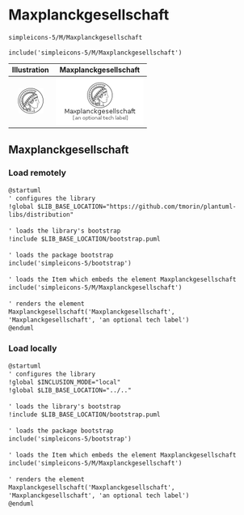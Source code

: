 # Maxplanckgesellschaft


```text
simpleicons-5/M/Maxplanckgesellschaft
```

```text
include('simpleicons-5/M/Maxplanckgesellschaft')
```



| Illustration | Maxplanckgesellschaft |
| :---: | :---: |
| ![illustration for Illustration](../../simpleicons-5/M/Maxplanckgesellschaft.png) | ![illustration for Maxplanckgesellschaft](../../simpleicons-5/M/Maxplanckgesellschaft.Local.png) |




## Maxplanckgesellschaft

### Load remotely
```plantuml
@startuml
' configures the library
!global $LIB_BASE_LOCATION="https://github.com/tmorin/plantuml-libs/distribution"

' loads the library's bootstrap
!include $LIB_BASE_LOCATION/bootstrap.puml

' loads the package bootstrap
include('simpleicons-5/bootstrap')

' loads the Item which embeds the element Maxplanckgesellschaft
include('simpleicons-5/M/Maxplanckgesellschaft')

' renders the element
Maxplanckgesellschaft('Maxplanckgesellschaft', 'Maxplanckgesellschaft', 'an optional tech label')
@enduml
```

### Load locally
```plantuml
@startuml
' configures the library
!global $INCLUSION_MODE="local"
!global $LIB_BASE_LOCATION="../.."

' loads the library's bootstrap
!include $LIB_BASE_LOCATION/bootstrap.puml

' loads the package bootstrap
include('simpleicons-5/bootstrap')

' loads the Item which embeds the element Maxplanckgesellschaft
include('simpleicons-5/M/Maxplanckgesellschaft')

' renders the element
Maxplanckgesellschaft('Maxplanckgesellschaft', 'Maxplanckgesellschaft', 'an optional tech label')
@enduml
```

